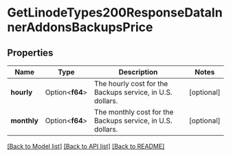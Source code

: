# GetLinodeTypes200ResponseDataInnerAddonsBackupsPrice

## Properties

Name | Type | Description | Notes
------------ | ------------- | ------------- | -------------
**hourly** | Option<**f64**> | The hourly cost for the Backups service, in U.S. dollars. | [optional]
**monthly** | Option<**f64**> | The monthly cost for the Backups service, in U.S. dollars. | [optional]

[[Back to Model list]](../README.md#documentation-for-models) [[Back to API list]](../README.md#documentation-for-api-endpoints) [[Back to README]](../README.md)


